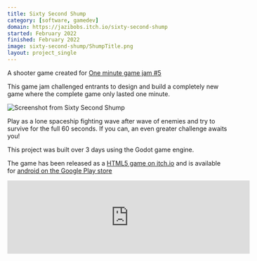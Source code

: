 ```yaml
---
title: Sixty Second Shump
category: [software, gamedev]
domain: https://jazibobs.itch.io/sixty-second-shump
started: February 2022
finished: February 2022
image: sixty-second-shump/ShumpTitle.png
layout: project_single
---
```


A shooter game created for [One minute game jam #5](https://itch.io/jam/one-minute-game-jam-5)

This game jam challenged entrants to design and build a completely new game where the complete game only lasted one minute.

![Screenshot from Sixty Second Shump](/assets/projects/sixty-second-shump/PlayStore2.png)

Play as a lone spaceship fighting wave after wave of enemies and try to survive for the full 60 seconds. If you can, an even greater challenge awaits you!

This project was built over 3 days using the Godot game engine.

The game has been released as a [HTML5 game on itch.io](https://jazibobs.itch.io/sixty-second-shump) and is available for [android on the Google Play store](https://play.google.com/store/apps/details?id=uk.co.jaredrigby.shumpforsixty)

<iframe src="https://itch.io/embed/1382118?linkback=true&amp;bg_color=ffffff&amp;fg_color=231123&amp;link_color=82204A&amp;border_color=EFF7FF" width="552" height="167" frameborder="0"><a href="https://jazibobs.itch.io/sixty-second-shump">Sixty Second Shump by jazibobs</a></iframe>